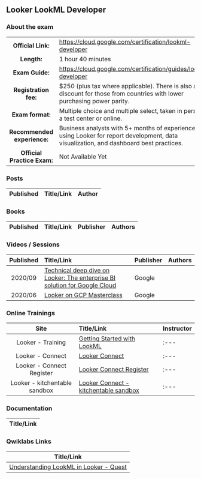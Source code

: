 ## Looker LookML Developer

### About the exam

| | | |
| :---:         |     :---      |          :--- |
| **Official Link:** | https://cloud.google.com/certification/lookml-developer | 
| **Length:** | 1 hour 40 minutes | 
| **Exam Guide:** | https://cloud.google.com/certification/guides/lookml-developer | 
| **Registration fee:** | $250 (plus tax where applicable). There is also a discount for those from countries with lower purchasing power parity. | 
| **Exam format:** | Multiple choice and multiple select, taken in person at a test center or online. | 
| **Recommended experience:** | Business analysts with 5+ months of experience using Looker for report development, data visualization, and dashboard best practices. | 
| **Official Practice Exam:** | Not Available Yet | 

### Posts
| Published | Title/Link | Author |
| :---:         |     :---      |          :--- |

### Books
| Published | Title/Link | Publisher | Authors |
| :---:         |     :---     |     :---       |          :--- |

### Videos / Sessions
| Published | Title/Link | Publisher | Authors |
| :---:         |     :---     |     :---       |          :--- |
| 2020/09 |  [Technical deep dive on Looker: The enterprise BI solution for Google Cloud](https://www.youtube.com/watch?v=fbgva493gb8) | Google |          |
| 2020/06 |  [Looker on GCP Masterclass](https://www.youtube.com/watch?v=c0qR1NIN16k) | Google |          |

### Online Trainings
| Site | Title/Link | Instructor |
| :---:         |     :---      |          :--- |
| Looker - Training | [Getting Started with LookML](https://training.looker.com/looker-development-foundations) |          :--- |
| Looker - Connect | [Looker Connect](https://connect.looker.com) |          :--- |
| Looker - Connect Register | [Looker Connect Register](https://connect.looker.com/register) |          :--- |
| Looker - kitchentable sandbox| [Looker Connect - kitchentable sandbox](https://kitchentablesandbox.cloud.looker.com/browse) |          :--- |


### Documentation
|  Title/Link |
| :---:         |

### Qwiklabs Links
|  Title/Link  |
| :---:         |
| [Understanding LookML in Looker - Quest](https://www.qwiklabs.com/quests/170) |
